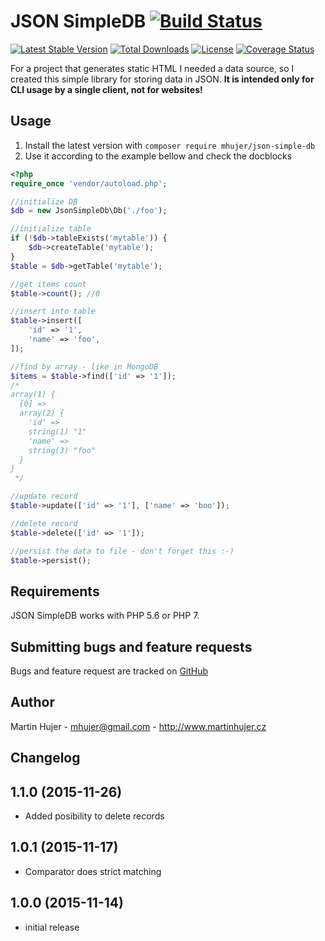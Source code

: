 # JSON SimpleDB [![Build Status](https://travis-ci.org/mhujer/json-simple-db.svg?branch=master)](https://travis-ci.org/mhujer/json-simple-db)

[![Latest Stable Version](https://poser.pugx.org/mhujer/json-simple-db/version.png)](https://packagist.org/packages/mhujer/json-simple-db) [![Total Downloads](https://poser.pugx.org/mhujer/json-simple-db/downloads.png)](https://packagist.org/packages/mhujer/json-simple-db) [![License](https://poser.pugx.org/mhujer/json-simple-db/license.svg)](https://packagist.org/packages/mhujer/json-simple-db)  [![Coverage Status](https://coveralls.io/repos/mhujer/json-simple-db/badge.svg?branch=master&service=github)](https://coveralls.io/github/mhujer/json-simple-db?branch=master)

For a project that generates static HTML I needed a data source, so I created this simple library for storing data in JSON. **It is intended only for CLI usage by a single client, not for websites!**

Usage
----
1. Install the latest version with `composer require mhujer/json-simple-db`
2. Use it according to the example bellow and check the docblocks

```php
<?php
require_once 'vendor/autoload.php';

//initialize DB
$db = new JsonSimpleDb\Db('./foo');

//initialize table
if (!$db->tableExists('mytable')) {
    $db->createTable('mytable');
}
$table = $db->getTable('mytable');

//get items count
$table->count(); //0

//insert into table
$table->insert([
    'id' => '1',
    'name' => 'foo',
]);

//find by array - like in MongoDB
$items = $table->find(['id' => '1']);
/*
array(1) {
  [0] =>
  array(2) {
    'id' =>
    string(1) "1"
    'name' =>
    string(3) "foo"
  }
}
 */

//update record
$table->update(['id' => '1'], ['name' => 'boo']);

//delete record
$table->delete(['id' => '1']);

//persist the data to file - don't forget this :-)
$table->persist();


```

Requirements
------------
JSON SimpleDB works with PHP 5.6 or PHP 7.

Submitting bugs and feature requests
------------------------------------
Bugs and feature request are tracked on [GitHub](https://github.com/mhujer/json-simple-db/issues)

Author
------
Martin Hujer - <mhujer@gmail.com> - <http://www.martinhujer.cz>

Changelog
----------

## 1.1.0 (2015-11-26)
- Added posibility to delete records

## 1.0.1 (2015-11-17)
- Comparator does strict matching

## 1.0.0 (2015-11-14)
- initial release
